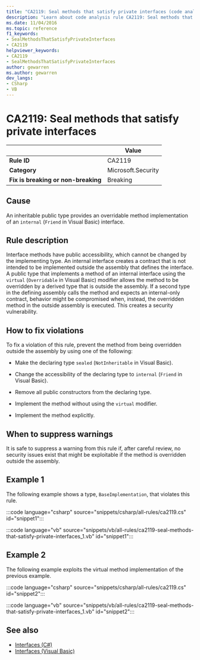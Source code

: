 ```yaml
---
title: "CA2119: Seal methods that satisfy private interfaces (code analysis)"
description: "Learn about code analysis rule CA2119: Seal methods that satisfy private interfaces"
ms.date: 11/04/2016
ms.topic: reference
f1_keywords:
- SealMethodsThatSatisfyPrivateInterfaces
- CA2119
helpviewer_keywords:
- CA2119
- SealMethodsThatSatisfyPrivateInterfaces
author: gewarren
ms.author: gewarren
dev_langs:
- CSharp
- VB
---
```

# CA2119: Seal methods that satisfy private interfaces

| | Value |
|-|-|
| **Rule ID** |CA2119|
| **Category** |Microsoft.Security|
| **Fix is breaking or non-breaking** |Breaking|

## Cause

An inheritable public type provides an overridable method implementation of an `internal` (`Friend` in Visual Basic) interface.

## Rule description

Interface methods have public accessibility, which cannot be changed by the implementing type. An internal interface creates a contract that is not intended to be implemented outside the assembly that defines the interface. A public type that implements a method of an internal interface using the `virtual` (`Overridable` in Visual Basic) modifier allows the method to be overridden by a derived type that is outside the assembly. If a second type in the defining assembly calls the method and expects an internal-only contract, behavior might be compromised when, instead, the overridden method in the outside assembly is executed. This creates a security vulnerability.

## How to fix violations

To fix a violation of this rule, prevent the method from being overridden outside the assembly by using one of the following:

- Make the declaring type `sealed` (`NotInheritable` in Visual Basic).

- Change the accessibility of the declaring type to `internal` (`Friend` in Visual Basic).

- Remove all public constructors from the declaring type.

- Implement the method without using the `virtual` modifier.

- Implement the method explicitly.

## When to suppress warnings

It is safe to suppress a warning from this rule if, after careful review, no security issues exist that might be exploitable if the method is overridden outside the assembly.

## Example 1

The following example shows a type, `BaseImplementation`, that violates this rule.

:::code language="csharp" source="snippets/csharp/all-rules/ca2119.cs" id="snippet1":::

:::code language="vb" source="snippets/vb/all-rules/ca2119-seal-methods-that-satisfy-private-interfaces_1.vb" id="snippet1":::

## Example 2

The following example exploits the virtual method implementation of the previous example.

:::code language="csharp" source="snippets/csharp/all-rules/ca2119.cs" id="snippet2":::

:::code language="vb" source="snippets/vb/all-rules/ca2119-seal-methods-that-satisfy-private-interfaces_1.vb" id="snippet2":::

## See also

- [Interfaces (C#)](../../../csharp/programming-guide/interfaces/index.md)
- [Interfaces (Visual Basic)](../../../visual-basic/programming-guide/language-features/interfaces/index.md)
